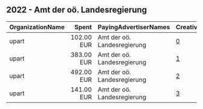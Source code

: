 ## 2022 - Amt der oö. Landesregierung 
|OrganizationName|Spent|PayingAdvertiserNames|CreativeUrls|Impressions|Genders|AgeBrackets|CountryCodes|BillingAddresses|CandidateBallotInformation|
|:---|---:|:---|:---|---:|:---|:---|:---|:---|:---|
|upart|102.00 EUR|Amt der oö. Landesregierung|[0](https://www.snap.com/political-ads/asset/fc7b249aed68d57d4be98dbc0664d2a0098f2ff83b2563f6a28e1fb65b119404?mediaType=mp4)|10,013||15-25|austria|"Wildbergstraße 4,Linz,4040,AT"||
|upart|383.00 EUR|Amt der oö. Landesregierung|[1](https://www.snap.com/political-ads/asset/a14b2071345e210442a17cc6918ad2667ef421033792c1b7dac6ae020bc73e00?mediaType=mp4)|36,752||15-25|austria|"Wildbergstraße 4,Linz,4040,AT"||
|upart|492.00 EUR|Amt der oö. Landesregierung|[2](https://www.snap.com/political-ads/asset/13a35025d0b9183f146914b45beedc095421c841798a4f6bef2a45d9cefdd9c8?mediaType=mp4)|47,615||15-25|austria|"Wildbergstraße 4,Linz,4040,AT"||
|upart|141.00 EUR|Amt der oö. Landesregierung|[3](https://www.snap.com/political-ads/asset/261ebed967f92d78d07abdea678f747d1d1e20b3e4b424dba507dd8efcfd717c?mediaType=mp4)|13,670||15-25|austria|"Wildbergstraße 4,Linz,4040,AT"||
